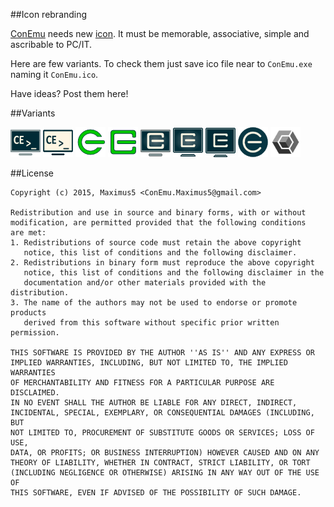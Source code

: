 ##Icon rebranding

[ConEmu](https://github.com/Maximus5/ConEmu) needs new [icon](https://github.com/Maximus5/ConEmu-Icons). It must be memorable, associative, simple and ascribable to PC/IT.

Here are few variants. To check them just save ico file near to `ConEmu.exe` naming it `ConEmu.ico`.

Have ideas? Post them here!

##Variants

![Dark monitor](https://github.com/Maximus5/ConEmu-Icons/blob/master/icons/ConEmu-dark.png)
![Light monitor](https://github.com/Maximus5/ConEmu-Icons/blob/master/icons/ConEmu-light.png)
![CE sign](https://github.com/Maximus5/ConEmu-Icons/blob/master/icons/ConEmu-green.png)
![CE sign squared](https://github.com/Maximus5/ConEmu-Icons/blob/master/icons/ConEmu-green-sq.png)
![Dark monitor with CE sign](https://github.com/Maximus5/ConEmu-Icons/blob/master/icons/ConEmu-dark-ce.png)
![Dark monitor with CE sign v2](https://github.com/Maximus5/ConEmu-Icons/blob/master/icons/ConEmu-dark-ce-v2.png)
![Dark monitor with CE sign v3](https://github.com/Maximus5/ConEmu-Icons/blob/master/icons/ConEmu-dark-ce-v3.png)
![CE sign v4](https://github.com/Maximus5/ConEmu-Icons/blob/master/icons/ConEmu-dark-ce-v4.png)
<img alt="CE cubic" width="48" height="48" src="https://github.com/Maximus5/ConEmu-Icons/blob/master/icons/ConEmu-cubic.png"/>


##License

    Copyright (c) 2015, Maximus5 <ConEmu.Maximus5@gmail.com>
    
    Redistribution and use in source and binary forms, with or without
    modification, are permitted provided that the following conditions
    are met:
    1. Redistributions of source code must retain the above copyright
       notice, this list of conditions and the following disclaimer.
    2. Redistributions in binary form must reproduce the above copyright
       notice, this list of conditions and the following disclaimer in the
       documentation and/or other materials provided with the distribution.
    3. The name of the authors may not be used to endorse or promote products
       derived from this software without specific prior written permission.
    
    THIS SOFTWARE IS PROVIDED BY THE AUTHOR ''AS IS'' AND ANY EXPRESS OR
    IMPLIED WARRANTIES, INCLUDING, BUT NOT LIMITED TO, THE IMPLIED WARRANTIES
    OF MERCHANTABILITY AND FITNESS FOR A PARTICULAR PURPOSE ARE DISCLAIMED.
    IN NO EVENT SHALL THE AUTHOR BE LIABLE FOR ANY DIRECT, INDIRECT,
    INCIDENTAL, SPECIAL, EXEMPLARY, OR CONSEQUENTIAL DAMAGES (INCLUDING, BUT
    NOT LIMITED TO, PROCUREMENT OF SUBSTITUTE GOODS OR SERVICES; LOSS OF USE,
    DATA, OR PROFITS; OR BUSINESS INTERRUPTION) HOWEVER CAUSED AND ON ANY
    THEORY OF LIABILITY, WHETHER IN CONTRACT, STRICT LIABILITY, OR TORT
    (INCLUDING NEGLIGENCE OR OTHERWISE) ARISING IN ANY WAY OUT OF THE USE OF
    THIS SOFTWARE, EVEN IF ADVISED OF THE POSSIBILITY OF SUCH DAMAGE.
